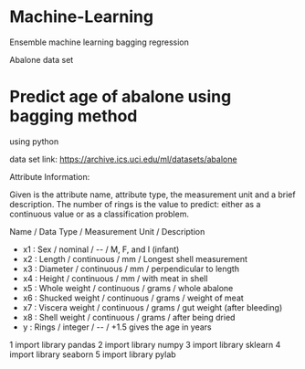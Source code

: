 # Machine-Learning
Ensemble machine learning bagging regression

Abalone data set

# Predict age of abalone using bagging method
using python

data set link: https://archive.ics.uci.edu/ml/datasets/abalone

Attribute Information:

Given is the attribute name, attribute type, the measurement unit and a brief description. The number of rings is the value to predict: either as a continuous value or as a classification problem.

Name / Data Type / Measurement Unit / Description

* x1 : Sex / nominal / -- / M, F, and I (infant)
* x2 : Length / continuous / mm / Longest shell measurement
* x3 : Diameter / continuous / mm / perpendicular to length
* x4 : Height / continuous / mm / with meat in shell
* x5 : Whole weight / continuous / grams / whole abalone
* x6 : Shucked weight / continuous / grams / weight of meat
* x7 : Viscera weight / continuous / grams / gut weight (after bleeding)
* x8 : Shell weight / continuous / grams / after being dried
* y : Rings / integer / -- / +1.5 gives the age in years

1 import library pandas
2 import library numpy
3 import library sklearn
4 import library seaborn
5 import library pylab

